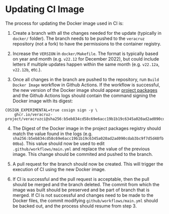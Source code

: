 # Updating CI Image

The process for updating the Docker image used in CI is:

1) Create a branch with all the changes needed for the update (typically in `docker/` folder). The branch needs to be pushed to the `veracruz` repository (not a fork) to have the permissions to the container registry.

2) Increase the `VERSION` in `docker/Makefile`. The format is typically based on year and month (e.g. `v22.12` for December 2022), but could include letters if multiple updates happen within the same month (e.g. `v22.12a`, `v22.12b`, etc.).

3) Once all changes in the branch are pushed to the repository, run `Build Docker Image` workflow in Github Actions. If the workflow is successful, the new version of the Docker image should appear [project packages](https://github.com/veracruz-project/veracruz/pkgs/container/veracruz%2Fci) and the Github Actions logs should contain the command signing the Docker image with its digest:

```
COSIGN_EXPERIMENTAL=true cosign sign -y \
	ghcr.io/veracruz-project/veracruzci@sha256:b5eb834cd58c69e6acc19b1b19c6345a020ad2ad090cdab3bc9f7d5d48fb00ba
```

4) The Digest of the Docker image in the project packages registry should match the value found in the logs (e.g. `sha256:b5eb834cd58c69e6acc19b1b19c6345a020ad2ad090cdab3bc9f7d5d48fb00ba`). This value should now be used to edit `.github/workflows/main.yml` and replace the value of the previous image. This change should be commited and pushed to the branch.

5) A pull request for the branch should now be created. This will trigger the execution of CI using the new Docker image.

6) If CI is successful and the pull request is acceptable, then the pull should be merged and the branch deleted. The commit from which the image was built should be preserved and be part of branch that is merged. If CI is not successful and changes need to be made to the Docker files, the commit modifying `github/workflows/main.yml` should be backed out, and the process should resume from step 3.
